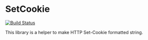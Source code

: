 # SetCookie

[![Build Status](https://travis-ci.org/zuhdil/set-cookie.svg?branch=master)](https://travis-ci.org/zuhdil/set-cookie)

This library is a helper to make HTTP Set-Cookie formatted string.
